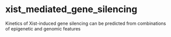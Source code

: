 # xist_mediated_gene_silencing
Kinetics of Xist-induced gene silencing can be predicted from combinations of epigenetic and genomic features
